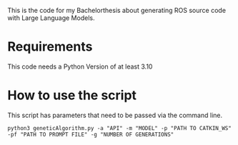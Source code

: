 This is the code for my Bachelorthesis about generating ROS source code with Large Language Models.
# Requirements
This code needs a Python Version of at least 3.10
# How to use the script
This script has parameters that need to be passed via the command line.
    
```
python3 geneticAlgorithm.py -a "API" -m "MODEL" -p "PATH TO CATKIN_WS" -pf "PATH TO PROMPT FILE" -g "NUMBER OF GENERATIONS"
```
